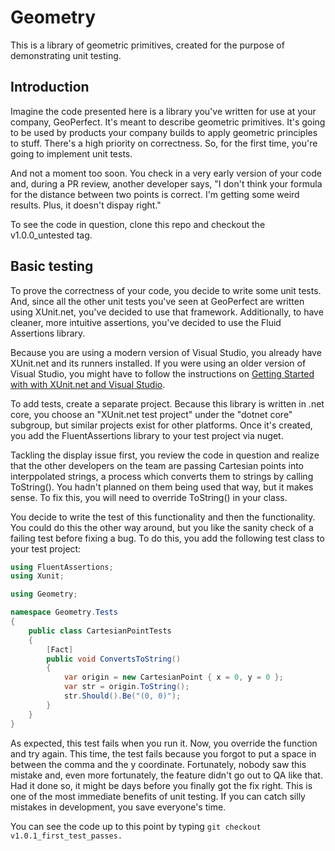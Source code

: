 # Geometry

This is a library of geometric primitives, created for the purpose of demonstrating unit testing.

## Introduction

Imagine the code presented here is a library you've written for use at your company, GeoPerfect. It's meant to describe geometric primitives. It's going to be used by products your company builds to apply geometric principles to stuff. There's a high priority on correctness. So, for the first time, you're going to implement unit tests.

And not a moment too soon. You check in a very early version of your code and, during a PR review, another developer says, "I don't think your formula for the distance between two points is correct. I'm getting some weird results. Plus, it doesn't dispay right."

To see the code in question, clone this repo and checkout the v1.0.0_untested tag.

## Basic testing

To prove the correctness of your code, you decide to write some unit tests. And, since all the other unit tests you've seen at GeoPerfect are written using XUnit.net, you've decided to use that framework. Additionally, to have cleaner, more intuitive assertions, you've decided to use the Fluid Assertions library.

Because you are using a modern version of Visual Studio, you already have XUnit.net and its runners installed. If you were using an older version of Visual Studio, you might have to follow the instructions on [Getting Started with with XUnit.net and Visual Studio](https://xunit.github.io/docs/getting-started/netfx/visual-studio).

To add tests, create a separate project. Because this library is written in .net core, you choose an "XUnit.net test project"
under the "dotnet core" subgroup, but similar projects exist for other platforms. Once it's created, you add the FluentAssertions library to your test project via nuget.

Tackling the display issue first, you review the code in question and realize that the other developers on the team are passing Cartesian points into interppolated strings, a process which converts them to strings by calling ToString(). You hadn't planned on them being used that way, but it makes sense. To fix this, you will need to override ToString() in your class.

You decide to write the test of this functionality and then the functionality. You could do this the other way around, but you like the sanity check of a failing test before fixing a bug. To do this, you add the following test class to your test project:

``` c#
using FluentAssertions;
using Xunit;

using Geometry;

namespace Geometry.Tests
{
    public class CartesianPointTests
    {
        [Fact]
        public void ConvertsToString()
        {
            var origin = new CartesianPoint { x = 0, y = 0 };
            var str = origin.ToString();
            str.Should().Be("(0, 0)");
        }
    }
}
```

As expected, this test fails when you run it. Now, you override the function and try again. This time, the test fails because you forgot to put a space in between the comma and the y coordinate. Fortunately, nobody saw this mistake and, even more fortunately, the feature didn't go out to QA like that. Had it done so, it might be days before you finally got the fix right. This is one of the most immediate benefits of unit testing. If you can catch silly mistakes in development, you save everyone's time.

You can see the code up to this point by typing ```git checkout v1.0.1_first_test_passes.```
